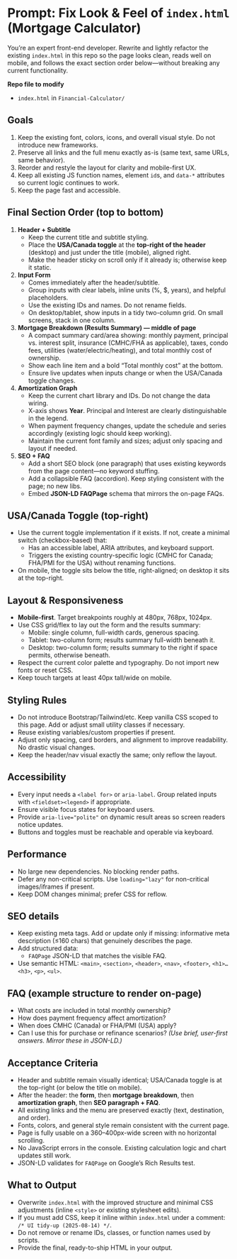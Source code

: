 
# Prompt: Fix Look & Feel of `index.html` (Mortgage Calculator)

You’re an expert front-end developer. Rewrite and lightly refactor the existing `index.html` in this repo so the page looks clean, reads well on mobile, and follows the exact section order below—without breaking any current functionality.

**Repo file to modify**
- `index.html` in `Financial-Calculator/`

## Goals
1. Keep the existing font, colors, icons, and overall visual style. Do not introduce new frameworks.
2. Preserve all links and the full menu exactly as-is (same text, same URLs, same behavior).
3. Reorder and restyle the layout for clarity and mobile-first UX.
4. Keep all existing JS function names, element `id`s, and `data-*` attributes so current logic continues to work.
5. Keep the page fast and accessible.

## Final Section Order (top to bottom)
1. **Header + Subtitle**
   - Keep the current title and subtitle styling.
   - Place the **USA/Canada toggle** at the **top-right of the header** (desktop) and just under the title (mobile), aligned right.
   - Make the header sticky on scroll only if it already is; otherwise keep it static.
2. **Input Form**
   - Comes immediately after the header/subtitle.
   - Group inputs with clear labels, inline units (%, $, years), and helpful placeholders.
   - Use the existing IDs and names. Do not rename fields.
   - On desktop/tablet, show inputs in a tidy two-column grid. On small screens, stack in one column.
3. **Mortgage Breakdown (Results Summary) — middle of page**
   - A compact summary card/area showing: monthly payment, principal vs. interest split, insurance (CMHC/FHA as applicable), taxes, condo fees, utilities (water/electric/heating), and total monthly cost of ownership.
   - Show each line item and a bold “Total monthly cost” at the bottom.
   - Ensure live updates when inputs change or when the USA/Canada toggle changes.
4. **Amortization Graph**
   - Keep the current chart library and IDs. Do not change the data wiring.
   - X-axis shows **Year**. Principal and Interest are clearly distinguishable in the legend.
   - When payment frequency changes, update the schedule and series accordingly (existing logic should keep working).
   - Maintain the current font family and sizes; adjust only spacing and layout if needed.
5. **SEO + FAQ**
   - Add a short SEO block (one paragraph) that uses existing keywords from the page content—no keyword stuffing.
   - Add a collapsible FAQ (accordion). Keep styling consistent with the page; no new libs.
   - Embed **JSON-LD FAQPage** schema that mirrors the on-page FAQs.

## USA/Canada Toggle (top-right)
- Use the current toggle implementation if it exists. If not, create a minimal switch (checkbox-based) that:
  - Has an accessible label, ARIA attributes, and keyboard support.
  - Triggers the existing country-specific logic (CMHC for Canada; FHA/PMI for the USA) without renaming functions.
- On mobile, the toggle sits below the title, right-aligned; on desktop it sits at the top-right.

## Layout & Responsiveness
- **Mobile-first**. Target breakpoints roughly at 480px, 768px, 1024px.
- Use CSS grid/flex to lay out the form and the results summary:
  - Mobile: single column, full-width cards, generous spacing.
  - Tablet: two-column form; results summary full-width beneath it.
  - Desktop: two-column form; results summary to the right if space permits, otherwise beneath.
- Respect the current color palette and typography. Do not import new fonts or reset CSS.
- Keep touch targets at least 40px tall/wide on mobile.

## Styling Rules
- Do not introduce Bootstrap/Tailwind/etc. Keep vanilla CSS scoped to this page. Add or adjust small utility classes if necessary.
- Reuse existing variables/custom properties if present.
- Adjust only spacing, card borders, and alignment to improve readability. No drastic visual changes.
- Keep the header/nav visual exactly the same; only reflow the layout.

## Accessibility
- Every input needs a `<label for>` or `aria-label`. Group related inputs with `<fieldset><legend>` if appropriate.
- Ensure visible focus states for keyboard users.
- Provide `aria-live="polite"` on dynamic result areas so screen readers notice updates.
- Buttons and toggles must be reachable and operable via keyboard.

## Performance
- No large new dependencies. No blocking render paths.
- Defer any non-critical scripts. Use `loading="lazy"` for non-critical images/iframes if present.
- Keep DOM changes minimal; prefer CSS for reflow.

## SEO details
- Keep existing meta tags. Add or update only if missing: informative meta description (≤160 chars) that genuinely describes the page.
- Add structured data:
  - `FAQPage` JSON-LD that matches the visible FAQ.
- Use semantic HTML: `<main>`, `<section>`, `<header>`, `<nav>`, `<footer>`, `<h1>…<h3>`, `<p>`, `<ul>`.

## FAQ (example structure to render on-page)
- What costs are included in total monthly ownership?
- How does payment frequency affect amortization?
- When does CMHC (Canada) or FHA/PMI (USA) apply?
- Can I use this for purchase or refinance scenarios?
*(Use brief, user-first answers. Mirror these in JSON-LD.)*

## Acceptance Criteria
- Header and subtitle remain visually identical; USA/Canada toggle is at the top-right (or below the title on mobile).
- After the header: the **form**, then **mortgage breakdown**, then **amortization graph**, then **SEO paragraph + FAQ**.
- All existing links and the menu are preserved exactly (text, destination, and order).
- Fonts, colors, and general style remain consistent with the current page.
- Page is fully usable on a 360–400px-wide screen with no horizontal scrolling.
- No JavaScript errors in the console. Existing calculation logic and chart updates still work.
- JSON-LD validates for `FAQPage` on Google’s Rich Results test.

## What to Output
- Overwrite `index.html` with the improved structure and minimal CSS adjustments (inline `<style>` or existing stylesheet edits).
- If you must add CSS, keep it inline within `index.html` under a comment: `/* UI tidy-up (2025-08-14) */`.
- Do not remove or rename IDs, classes, or function names used by scripts.
- Provide the final, ready-to-ship HTML in your output.
